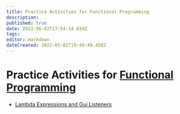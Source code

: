 ```yaml
---
title: Practice Activities for Functional Programming
description: 
published: true
date: 2022-06-02T17:54:14.034Z
tags: 
editor: markdown
dateCreated: 2022-05-02T19:49:49.458Z
---
```


# Practice Activities for [Functional Programming](/functionalProgramming)

- [Lambda Expressions and Gui Listeners](/practiceActivities/functionalProgramming/lambdaListeners)